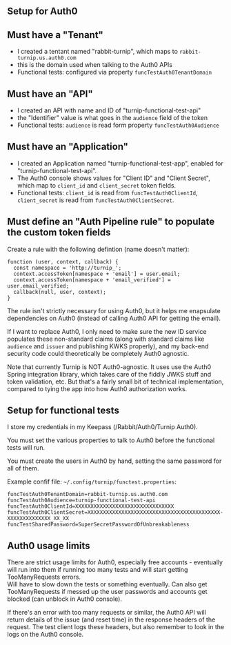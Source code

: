 ## Setup for Auth0

## Must have a "Tenant"
* I created a tentant named "rabbit-turnip", which maps to
  `rabbit-turnip.us.auth0.com`
* this is the domain used when talking to the Auth0 APIs
* Functional tests: configured via property `funcTestAuth0TenantDomain`

## Must have an "API"
* I created an API with name and ID of "turnip-functional-test-api"
* the "Identifier" value is what goes in the `audience` field of the token
* Functional tests: `audience` is read form property `funcTestAuth0Audience`

## Must have an "Application"
* I created an Application named "turnip-functional-test-app", enabled for
  "turnip-functional-test-api".
* The Auth0 console shows values for "Client ID" and "Client Secret",
  which map to `client_id` and `client_secret` token fields.
* Functional tests: `client_id` is read from `funcTestAuth0ClientId`,
  `client_secret` is read from `funcTestAuth0ClientSecret`.

## Must define an "Auth Pipeline rule" to populate the custom token fields
Create a rule with the following defintion (name doesn't matter):
```
function (user, context, callback) {
  const namespace = 'http://turnip_';
  context.accessToken[namespace + 'email'] = user.email;
  context.accessToken[namespace + 'email_verified'] = user.email_verified;
  callback(null, user, context);
}
```

The rule isn't strictly necessary for using Auth0, but it helps me enapsulate
dependencies on Auth0 (instead of calling Auth0 API for getting the email).

If I want to replace Auth0, I only need to make sure the new ID service
populates these non-standard claims (along with standard claims like `audience`
and `issuer` and publishing KWKS properly), and my back-end security code could
theoretically be completely Auth0 agnostic.

Note that currently Turnip is NOT Auth0-agnostic.  It uses use the Auth0
Spring integration library, which takes care of the fiddly JWKS stuff and token
validation, etc.  But that's a fairly small bit of technical implementation,
compared to tying the app into how Auth0 authorization works.


## Setup for functional tests

I store my credentials in my Keepass (/Rabbit/Auth0/Turnip Auth0).

You must set the various properties to talk to Auth0 before the functional
tests will run.

You must create the users in Auth0 by hand, setting the same password for all
of them.

Example confif file: `~/.config/turnip/functest.properties`:
```
funcTestAuth0TenantDomain=rabbit-turnip.us.auth0.com
funcTestAuth0Audience=turnip-functional-test-api
funcTestAuth0ClientId=XXXXXXXXXXXXXXXXXXXXXXXXXXXXXXXX
funcTestAuth0ClientSecret=XXXXXXXXXXXXXXXXXXXXXXXXXXXXXXXXXXXXXXXXXXX-XXXXXXXXXXXXXX_XX_XX
funcTestSharedPassword=SuperSecretPasswordOfUnbreakableness
```

## Auth0 usage limits

There are strict usage limits for Auth0, especially free accounts -
eventually will run into them if running too many tests and will start getting
TooManyRequests errors.  
Will have to slow down the tests or something eventually.
Can also get TooManyRequests if messed up the user passwords and accounts get
blocked (can unblock in Auth0 console).

If there's an error with too many requests or similar, the Auth0 API will
return details of the issue (and reset time) in the response headers of the
request.  The test client logs these headers, but also remember to look in
the logs on the Auth0 console.

